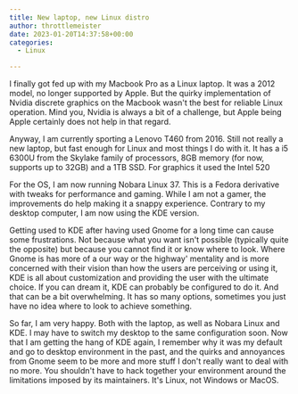 ```yaml
---
title: New laptop, new Linux distro
author: throttlemeister
date: 2023-01-20T14:37:58+00:00
categories:
  - Linux

---
```

I finally got fed up with my Macbook Pro as a Linux laptop. It was a 2012 model, no longer supported by Apple. But the quirky implementation of Nvidia discrete graphics on the Macbook wasn't the best for reliable Linux operation. Mind you, Nvidia is always a bit of a challenge, but Apple being Apple certainly does not help in that regard.

Anyway, I am currently sporting a Lenovo T460 from 2016. Still not really a new laptop, but fast enough for Linux and most things I do with it. It has a i5 6300U from the Skylake family of processors, 8GB memory (for now, supports up to 32GB) and a 1TB SSD. For graphics it used the Intel 520

For the OS, I am now running Nobara Linux 37. This is a Fedora derivative with tweaks for performance and gaming. While I am not a gamer, the improvements do help making it a snappy experience. Contrary to my desktop computer, I am now using the KDE version.

Getting used to KDE after having used Gnome for a long time can cause some frustrations. Not because what you want isn't possible (typically quite the opposite) but because you cannot find it or know where to look. Where Gnome is has more of a our way or the highway' mentality and is more concerned with their vision than how the users are perceiving or using it, KDE is all about customization and providing the user with the ultimate choice. If you can dream it, KDE can probably be configured to do it. And that can be a bit overwhelming. It has so many options, sometimes you just have no idea where to look to achieve something.

So far, I am very happy. Both with the laptop, as well as Nobara Linux and KDE. I may have to switch my desktop to the same configuration soon. Now that I am getting the hang of KDE again, I remember why it was my default and go to desktop environment in the past, and the quirks and annoyances from Gnome seem to be more and more stuff I don't really want to deal with no more. You shouldn't have to hack together your environment around the limitations imposed by its maintainers. It's Linux, not Windows or MacOS.
